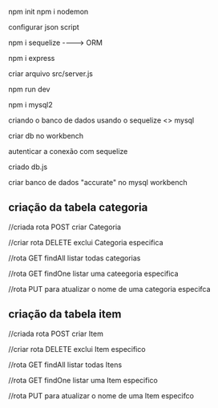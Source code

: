 npm init 
npm i nodemon

configurar json script

npm i sequelize  ----> ORM

npm i express

criar arquivo src/server.js 

npm run dev

npm i mysql2

criando o banco de dados usando o sequelize <> mysql

criar db no workbench 

autenticar a conexão com sequelize

criado db.js

criar banco de dados "accurate" no mysql workbench

## criação da tabela categoria

//criada rota POST criar Categoria

//criar rota DELETE exclui Categoria especifica

//rota GET findAll listar todas categorias

//rota GET findOne listar uma cateegoria especifica

//rota PUT para atualizar o nome de uma categoria especifca

## criação da tabela item

//criada rota POST criar Item

//criar rota DELETE exclui Item especifico

//rota GET findAll listar todas Itens

//rota GET findOne listar uma Item especifico

//rota PUT para atualizar o nome de uma Item especifco
